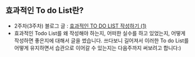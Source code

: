 ## 효과적인 To do List란?

- 2주차(3주차) 블로그 글 : [효과적인 TO DO LIST 작성하기 (1)](https://www.notion.so/TO-DO-LIST-35e29b433de5487e9d514cc0ac9f0e78)
- 효과적인 Todo List를 왜 작성해야 하는지, 어떠한 실수를 하고 있었는지, 어떻게 작성하면 좋은지에 대해서 글을 썼습니다. 쓰다보니 길어져서 이러한 To do List를 어떻게 유지하면서 습관으로 이어갈 수 있는지는 다음주까지 써보려고 합니다:)
